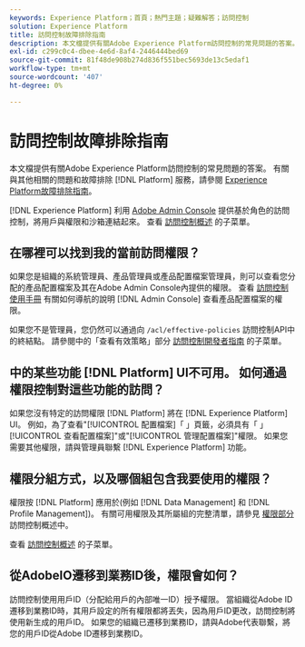 ```yaml
---
keywords: Experience Platform；首頁；熱門主題；疑難解答；訪問控制
solution: Experience Platform
title: 訪問控制故障排除指南
description: 本文檔提供有關Adobe Experience Platform訪問控制的常見問題的答案。
exl-id: c299c0c4-dbee-4e6d-8af4-2446444bed69
source-git-commit: 81f48de908b274d836f551bec5693de13c5edaf1
workflow-type: tm+mt
source-wordcount: '407'
ht-degree: 0%

---
```


# 訪問控制故障排除指南

本文檔提供有關Adobe Experience Platform訪問控制的常見問題的答案。 有關與其他相關的問題和故障排除 [!DNL Platform] 服務，請參閱 [Experience Platform故障排除指南](../landing/troubleshooting.md)。

[!DNL Experience Platform] 利用 [Adobe Admin Console](https://adminconsole.adobe.com) 提供基於角色的訪問控制，將用戶與權限和沙箱連結起來。  查看 [訪問控制概述](home.md) 的子菜單。

## 在哪裡可以找到我的當前訪問權限？

如果您是組織的系統管理員、產品管理員或產品配置檔案管理員，則可以查看您分配的產品配置檔案及其在Adobe Admin Console內提供的權限。 查看 [訪問控制使用手冊](./ui/overview.md) 有關如何導航的說明 [!DNL Admin Console] 查看產品配置檔案的權限。

如果您不是管理員，您仍然可以通過向 `/acl/effective-policies` 訪問控制API中的終結點。 請參閱中的「查看有效策略」部分 [訪問控制開發者指南](./api/effective-policies.md) 的子菜單。

## 中的某些功能 [!DNL Platform] UI不可用。 如何通過權限控制對這些功能的訪問？

如果您沒有特定的訪問權限 [!DNL Platform] 將在 [!DNL Experience Platform] UI。 例如，為了查看&quot;[!UICONTROL 配置檔案]「 」頁籤，必須具有「 」[!UICONTROL 查看配置檔案]&quot;或&quot;[!UICONTROL 管理配置檔案]&quot;權限。 如果您需要其他權限，請與管理員聯繫 [!DNL Experience Platform] 功能。

## 權限分組方式，以及哪個組包含我要使用的權限？

權限按 [!DNL Platform] 應用於(例如 [!DNL Data Management] 和 [!DNL Profile Management])。 有關可用權限及其所屬組的完整清單，請參見 [權限部分](home.md#permissions) 訪問控制概述中。

查看 [訪問控制概述](home.md) 的子菜單。

## 從AdobeIO遷移到業務ID後，權限會如何？

訪問控制使用用戶ID（分配給用戶的內部唯一ID）授予權限。 當組織從Adobe ID遷移到業務ID時，其用戶設定的所有權限都將丟失，因為用戶ID更改，訪問控制將使用新生成的用戶ID。 如果您的組織已遷移到業務ID，請與Adobe代表聯繫，將您的用戶ID從Adobe ID遷移到業務ID。
